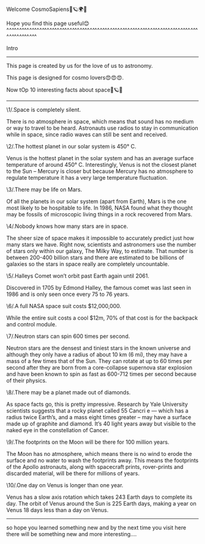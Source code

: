 Welcome CosmoSapiens🌌🪐🌍🌑

Hope you find this page useful😊
^_^^_^^_^^_^^_^^_^^_^^_^^_^^_^^_^^_^^_^^_^^_^^_^^_^^_^^_^^_^^_^^_^^_^^_^^_^^_^^_^^_^^_^^_^^_^^_^^_^^_^^_^^_^^_^^_^^_^^_^^_^^_^^_^^_^

Intro
_________________________________________________________________________________________________________________________________________________________________________________
This page is created by us for the love of us to astronomy.

This page is designed for cosmo lovers😍😍😍.

Now tOp 10 interesting facts about space🌌🪐🌑
*********************************************************************************************************************************************************************************

\1/.Space is completely silent.

There is no atmosphere in space, which means that sound has no medium or way to travel to be heard. Astronauts use radios to stay in communication while in space, since radio waves can still be sent and received.

\2/.The hottest planet in our solar system is 450° C.

Venus is the hottest planet in the solar system and has an average surface temperature of around 450° C. Interestingly, Venus is not the closest planet to the Sun – Mercury is closer but because Mercury has no atmosphere to regulate temperature it has a very large temperature fluctuation.

\3/.There may be life on Mars.

Of all the planets in our solar system (apart from Earth), Mars is the one most likely to be hospitable to life. In 1986, NASA found what they thought may be fossils of microscopic living things in a rock recovered from Mars.

\4/.Nobody knows how many stars are in space.

The sheer size of space makes it impossible to accurately predict just how many stars we have. Right now, scientists and astronomers use the number of stars only within our galaxy, The Milky Way, to estimate. That number is between 200-400 billion stars and there are estimated to be billions of galaxies so the stars in space really are completely uncountable.

\5/.Halleys Comet won’t orbit past Earth again until 2061.

Discovered in 1705 by Edmond Halley, the famous comet was last seen in 1986 and is only seen once every 75 to 76 years.

\6/.A full NASA space suit costs $12,000,000.

While the entire suit costs a cool $12m, 70% of that cost is for the backpack and control module.

\7/.Neutron stars can spin 600 times per second.

Neutron stars are the densest and tiniest stars in the known universe and although they only have a radius of about 10 km (6 mi), they may have a mass of a few times that of the Sun. They can rotate at up to 60 times per second after they are born from a core-collapse supernova star explosion and have been known to spin as fast as 600-712 times per second because of their physics.

\8/.There may be a planet made out of diamonds.

As space facts go, this is pretty impressive. Research by Yale University scientists suggests that a rocky planet called 55 Cancri e — which has a radius twice Earth’s, and a mass eight times greater – may have a surface made up of graphite and diamond. It’s 40 light years away but visible to the naked eye in the constellation of Cancer.

\9/.The footprints on the Moon will be there for 100 million years.

The Moon has no atmosphere, which means there is no wind to erode the surface and no water to wash the footprints away. This means the footprints of the Apollo astronauts, along with spacecraft prints, rover-prints and discarded material, will be there for millions of years.

\10/.One day on Venus is longer than one year.

Venus has a slow axis rotation which takes 243 Earth days to complete its day. The orbit of Venus around the Sun is 225 Earth days, making a year on Venus 18 days less than a day on Venus.
*********************************************************************************************************************************************************************************

so hope you learned something new and by the next time you visit here there will be something new and more interesting....
